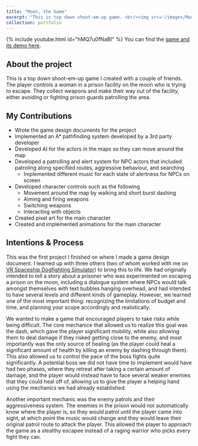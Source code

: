 ```yaml
---
title: "Moon, the Game"
excerpt: "This is top down shoot-em-up game. <br/><img src='/images/MoonThumbnail.png' width='500' height='300'>"
collection: portfolio
---
```

{% include youtube.html id="hMQ7u0fNaBI" %}
You can find the [game and its demo here](https://github.com/bbernardoni/Moon/releases/tag/v1.0).

## About the project
This is a top down shoot-em-up game I created with a couple of friends. The player controls a woman in a prison facility on the moon who is trying to escape. They collect weapons and make their way out of the facility, either avoiding or fighting prison guards patrolling the area. 

## My Contributions
- Wrote the game design documents for the project
- Implemented an A* pathfinding system developed by a 3rd party developer
- Developed AI for the actors in the maps so they can move around the map
- Developed a patrolling and alert system for NPC actors that included patroling along specified routes, aggressive behaviour, and searching
    - Implemented different music for each state of alertness for NPCs on screen
- Developed character controls such as the following
    - Movement around the map by walking and short burst dashing
    - Aiming and firing weapons
    - Switching weapons
    - Interacting with objects
- Created pixel art for the main character
- Created and implemented animations for the main character

## Intentions & Process
This was the first project I finished on where I made a game design document. I teamed up with three others (two of whom worked with me on [VR Spaceship Dogfighting Simulator](https://arasyazgan.github.io/portfolio/portfolio-3/)) to bring this to life. We had originally intended to tell a story about a prisoner who was experimented on escaping a prison on the moon, including a dialogue system where NPCs would talk amongst themselves with text bubbles hanging overhead, and had intended to have several levels and different kinds of gameplay. However, we learned one of the most important thing: recognizing the limitations of budget and time, and planning your scope accordingly and realistically.

We wanted to make a game that encouraged players to take risks while being difficult. The core mechanice that allowed us to realize this goal was the dash, which gave the player significant mobility, while also allowing them to deal damage if they risked getting close to the enemy, and most importantly was the only source of healing (as the player could heal a significant amount of health by killing an enemy by dashing through them). This also allowed us to control the pace of the boss fights quite significantly. A potential boss we did not have time to implement would have had two phases, where they retreat after taking a certain amount of damage, and the player would instead have to face several weaker enemies that they could heal off of, allowing us to give the player a helping hand using the mechanics we had already established.

Another important mechanic was the enemy patrols and their aggressiveness system. The enemies in the prison would not automatically know where the player is, so they would patrol until the player came into sight, at which point the music would change and they would leave their original patrol route to attack the player. This allowed the player to approach the game as a stealthy escapee instead of a raging warrior who picks every fight they can.